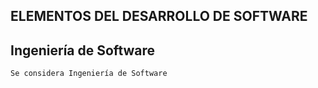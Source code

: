 ELEMENTOS DEL DESARROLLO DE SOFTWARE
---

Ingeniería de Software
--
~~~
Se considera Ingeniería de Software
~~~
